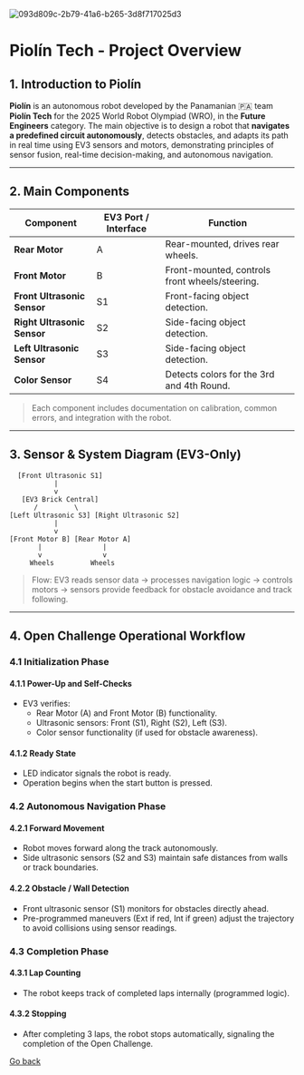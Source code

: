 ![093d809c-2b79-41a6-b265-3d8f717025d3](https://github.com/user-attachments/assets/9c9b904c-fd6e-4afe-8a02-837a716e416e)
# Piolín Tech - Project Overview

## 1. Introduction to Piolín  
**Piolín** is an autonomous robot developed by the Panamanian 🇵🇦 team **Piolín Tech** for the 2025 World Robot Olympiad (WRO), in the **Future Engineers** category. The main objective is to design a robot that **navigates a predefined circuit autonomously**, detects obstacles, and adapts its path in real time using EV3 sensors and motors, demonstrating principles of sensor fusion, real-time decision-making, and autonomous navigation.  

---

## 2. Main Components

| Component                  | EV3 Port / Interface | Function                                       |
|----------------------------|-------------------|-----------------------------------------------|
| **Rear Motor**             | A                 | Rear-mounted, drives rear wheels.             |
| **Front Motor**            | B                 | Front-mounted, controls front wheels/steering.|
| **Front Ultrasonic Sensor**| S1                | Front-facing object detection.                |
| **Right Ultrasonic Sensor**| S2                | Side-facing object detection.                 |
| **Left Ultrasonic Sensor** | S3                | Side-facing object detection.                 |
| **Color Sensor**           | S4                | Detects colors for the 3rd and 4th Round.  |

> Each component includes documentation on calibration, common errors, and integration with the robot.  

---

## 3. Sensor & System Diagram (EV3-Only)
```
  [Front Ultrasonic S1] 
           |
           v
   [EV3 Brick Central]
      /         \
[Left Ultrasonic S3] [Right Ultrasonic S2]
           |
           v
[Front Motor B] [Rear Motor A]
       |               |
       v               v 
     Wheels         Wheels       

```
> Flow: EV3 reads sensor data → processes navigation logic → controls motors → sensors provide feedback for obstacle avoidance and track following.  

---
## 4. Open Challenge Operational Workflow

### 4.1 Initialization Phase
#### 4.1.1 Power-Up and Self-Checks
- EV3 verifies:
  - Rear Motor (A) and Front Motor (B) functionality.
  - Ultrasonic sensors: Front (S1), Right (S2), Left (S3).
  - Color sensor functionality (if used for obstacle awareness).

#### 4.1.2 Ready State
- LED indicator signals the robot is ready.
- Operation begins when the start button is pressed.

### 4.2 Autonomous Navigation Phase
#### 4.2.1 Forward Movement
- Robot moves forward along the track autonomously.
- Side ultrasonic sensors (S2 and S3) maintain safe distances from walls or track boundaries.

#### 4.2.2 Obstacle / Wall Detection
- Front ultrasonic sensor (S1) monitors for obstacles directly ahead.
- Pre-programmed maneuvers (Ext if red, Int if green) adjust the trajectory to avoid collisions using sensor readings.

### 4.3 Completion Phase
#### 4.3.1 Lap Counting
- The robot keeps track of completed laps internally (programmed logic).

#### 4.3.2 Stopping
- After completing 3 laps, the robot stops automatically, signaling the completion of the Open Challenge.

[Go back](../README.md)
